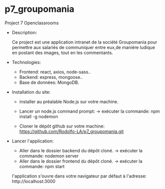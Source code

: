 
# p7_groupomania

Project 7 Openclassrooms

* Description:

    Ce project est une application intranet de la société Groupomania pour permettre aux salariés de communiquer
    entre eux,de manière ludique en postant des images,
    tout en les commentants.

* Technologies:

  - Frontend: react, axios, node-sass..
  - Backend: express, mongoose..
  - Base de données: MongoDB.

* Installation du site:

  - installer au préalable Node.js sur votre machine.
  - Lancer un node.js command prompt:
      -> exécuter la commande: npm install -g nodemon

  - Cloner le dépôt github sur votre machine:
      https://github.com/Rodolfo-LA/p7_groupomania.git
      

* Lancer l'application:

    - Aller dans le dossier backend du dépôt cloné.
        -> exécuter la commande: nodemon server
    - Aller dans le dossier frontend du dépôt cloné.
        -> exécuter la commande: npm start

  l'application s'ouvre dans votre navigateur par défaut
  à l'adresse: http://localhost:3000
